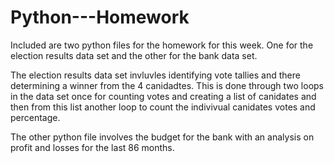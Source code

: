 # Python---Homework

Included are two python files for the homework for this week. 
One for the election results data set and the other for the bank data set. 

The election results data set invluvles identifying vote tallies and there determining a winner from the 4 canidadtes. This is done through two loops in the data set once for counting votes and creating a list of canidates and then from this list another loop to count the indivivual canidates votes and percentage. 

The other python file involves the budget for the bank with an analysis on profit and losses for the last 86 months. 

